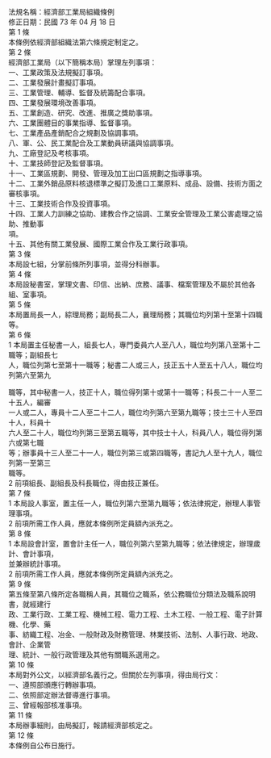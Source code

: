 法規名稱：經濟部工業局組織條例  
修正日期：民國 73 年 04 月 18 日  
第 1 條  
本條例依經濟部組織法第六條規定制定之。  
第 2 條  
經濟部工業局（以下簡稱本局）掌理左列事項：  
一、工業政策及法規擬訂事項。  
二、工業發展計畫擬訂事項。  
三、工業管理、輔導、監督及統籌配合事項。  
四、工業發展環境改善事項。  
五、工業創造、研究、改進、推廣之獎助事項。  
六、工業團體目的事業指導、監督事項。  
七、工業產品產銷配合之規劃及協調事項。  
八、軍、公、民工業配合及工業動員研議與協調事項。  
九、工廠登記及考核事項。  
十、工業技師登記及監督事項。  
十一、工業區規劃、開發、管理及加工出口區規劃之指導事項。  
十二、工業外銷品原料核退標準之擬訂及進口工業原料、成品、設備、技術方面之審核事項。  
十三、工業技術合作及投資事項。  
十四、工業人力訓練之協助、建教合作之協調、工業安全管理及工業公害處理之協助、推動事  
項。  
十五、其他有關工業發展、國際工業合作及工業行政事項。  
第 3 條  
本局設七組，分掌前條所列事項，並得分科辦事。  
第 4 條  
本局設秘書室，掌理文書、印信、出納、庶務、議事、檔案管理及不屬於其他各組、室事項。  
第 5 條  
本局置局長一人，綜理局務；副局長二人，襄理局務；其職位均列第十至第十四職等。  
第 6 條  
1 本局置主任秘書一人，組長七人，專門委員六人至八人，職位均列第八至第十二職等；副組長七  
人，職位列第七至第十一職等；秘書二人或三人，技正五十人至五十八人，職位均列第六至第九  


職等，其中秘書一人，技正十人，職位得列第十或第十一職等；科長二十一人至二十五人，編審  
一人或二人，專員十二人至二十二人，職位均列第六至第九職等；技士三十人至四十人，科員十  
六人至二十人，職位均列第三至第五職等，其中技士十人，科員八人，職位得列第六或第七職  
等；辦事員十三人至二十一人，職位列第三或第四職等，書記九人至十九人，職位列第一至第三  
職等。  
2 前項組長、副組長及科長職位，得由技正兼任。  
第 7 條  
1 本局設人事室，置主任一人，職位列第六至第九職等；依法律規定，辦理人事管理事項。  
2 前項所需工作人員，應就本條例所定員額內派充之。  
第 8 條  
1 本局設會計室，置會計主任一人，職位列第六至第九職等；依法律規定，辦理歲計、會計事項，  
並兼辦統計事項。  
2 前項所需工作人員，應就本條例所定員額內派充之。  
第 9 條  
第五條至第八條所定各職稱人員，其職位之職系，依公務職位分類法及職系說明書，就經建行  
政、工業行政、工業工程、機械工程、電力工程、土木工程、一般工程、電子計算機、化學、藥  
事、紡織工程、冶金、一般財政及財務管理、林業技術、法制、人事行政、地政、會計、企業管  
理、統計、一般行政管理及其他有關職系選用之。  
第 10 條  
本局對外公文，以經濟部名義行之。但關於左列事項，得由局行文：  
一、遵照部頒應行轉辦事項。  
二、依照部定辦法督導進行事項。  
三、曾經報部核准事項。  
第 11 條  
本局辦事細則，由局擬訂，報請經濟部核定之。  
第 12 條  
本條例自公布日施行。  



